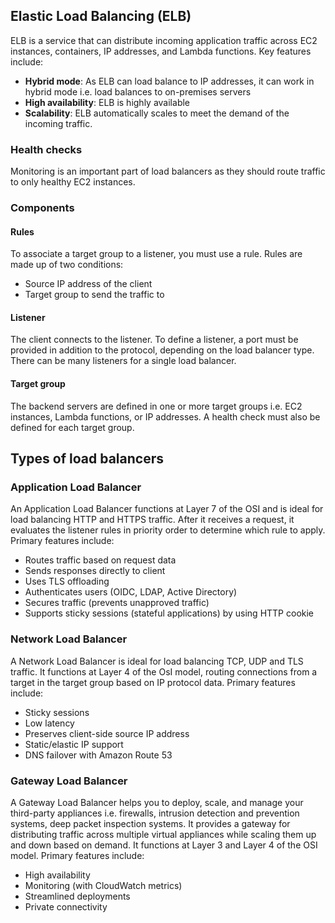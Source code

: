 ## Elastic Load Balancing (ELB)

ELB is a service that can distribute incoming application traffic across EC2 instances, containers, IP addresses, and Lambda functions. Key features include:

- **Hybrid mode**: As ELB can load balance to IP addresses, it can work in hybrid mode i.e. load balances to on-premises servers
- **High availability**: ELB is highly available
- **Scalability**: ELB automatically scales to meet the demand of the incoming traffic.

### Health checks

Monitoring is an important part of load balancers as they should route traffic to only healthy EC2 instances.

### Components

#### Rules

To associate a target group to a listener, you must use a rule. Rules are made up of two conditions:

- Source IP address of the client
- Target group to send the traffic to

#### Listener

The client connects to the listener. To define a listener, a port must be provided in addition to the protocol, depending on the load balancer type. There can be many listeners for a single load balancer.

#### Target group

The backend servers are defined in one or more target groups i.e. EC2 instances, Lambda functions, or IP addresses. A health check must also be defined for each target group.

## Types of load balancers

### Application Load Balancer

An Application Load Balancer functions at Layer 7 of the OSI and is ideal for load balancing HTTP and HTTPS traffic. After it receives a request, it evaluates the listener rules in priority order to determine which rule to apply. Primary features include:

- Routes traffic based on request data
- Sends responses directly to client
- Uses TLS offloading
- Authenticates users (OIDC, LDAP, Active Directory)
- Secures traffic (prevents unapproved traffic)
- Supports sticky sessions (stateful applications) by using HTTP cookie

### Network Load Balancer

A Network Load Balancer is ideal for load balancing TCP, UDP and TLS traffic. It functions at Layer 4 of the OsI model, routing connections from a target in the target group based on IP protocol data. Primary features include:

- Sticky sessions
- Low latency
- Preserves client-side source IP address
- Static/elastic IP support
- DNS failover with Amazon Route 53

### Gateway Load Balancer

A Gateway Load Balancer helps you to deploy, scale, and manage your third-party appliances i.e. firewalls, intrusion detection and prevention systems, deep packet inspection systems. It provides a gateway for distributing traffic across multiple virtual appliances while scaling them up and down based on demand. It functions at Layer 3 and Layer 4 of the OSI model. Primary features include:

- High availability
- Monitoring (with CloudWatch metrics)
- Streamlined deployments
- Private connectivity
